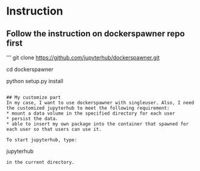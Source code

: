 # Instruction
## Follow the instruction on dockerspawner repo first 
'''
git clone https://github.com/jupyterhub/dockerspawner.git

cd dockerspawner

python setup.py install
```

## My customize part
In my case, I want to use dockerspawner with singleuser. Also, I need the customized jupyterhub to meet the following requirement:
* mount a data volume in the specified directory for each user
* persist the data.
* able to insert my own package into the container that spawned for each user so that users can use it.

To start jupyterhub, type:
```
jupyterhub
```
in the current directory.
